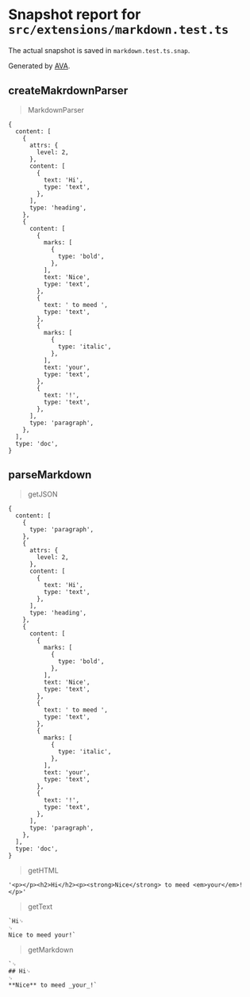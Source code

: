 # Snapshot report for `src/extensions/markdown.test.ts`

The actual snapshot is saved in `markdown.test.ts.snap`.

Generated by [AVA](https://avajs.dev).

## createMakrdownParser

> MarkdownParser

    {
      content: [
        {
          attrs: {
            level: 2,
          },
          content: [
            {
              text: 'Hi',
              type: 'text',
            },
          ],
          type: 'heading',
        },
        {
          content: [
            {
              marks: [
                {
                  type: 'bold',
                },
              ],
              text: 'Nice',
              type: 'text',
            },
            {
              text: ' to meed ',
              type: 'text',
            },
            {
              marks: [
                {
                  type: 'italic',
                },
              ],
              text: 'your',
              type: 'text',
            },
            {
              text: '!',
              type: 'text',
            },
          ],
          type: 'paragraph',
        },
      ],
      type: 'doc',
    }

## parseMarkdown

> getJSON

    {
      content: [
        {
          type: 'paragraph',
        },
        {
          attrs: {
            level: 2,
          },
          content: [
            {
              text: 'Hi',
              type: 'text',
            },
          ],
          type: 'heading',
        },
        {
          content: [
            {
              marks: [
                {
                  type: 'bold',
                },
              ],
              text: 'Nice',
              type: 'text',
            },
            {
              text: ' to meed ',
              type: 'text',
            },
            {
              marks: [
                {
                  type: 'italic',
                },
              ],
              text: 'your',
              type: 'text',
            },
            {
              text: '!',
              type: 'text',
            },
          ],
          type: 'paragraph',
        },
      ],
      type: 'doc',
    }

> getHTML

    '<p></p><h2>Hi</h2><p><strong>Nice</strong> to meed <em>your</em>!</p>'

> getText

    `Hi␊
    ␊
    Nice to meed your!`

> getMarkdown

    `␊
    ## Hi␊
    ␊
    **Nice** to meed _your_!`
